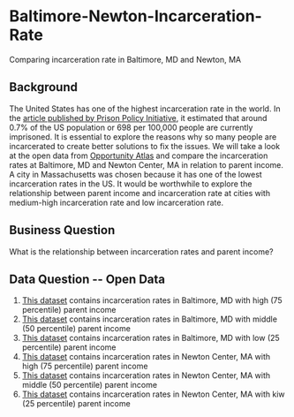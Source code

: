 # Baltimore-Newton-Incarceration-Rate
Comparing incarceration rate in Baltimore, MD and Newton, MA
## Background
The United States has one of the highest incarceration rate in the world. In the [article published by Prison Policy Initiative](https://www.prisonpolicy.org/blog/2020/01/16/percent-incarcerated/#:~:text=Nearly%20one%20out%20of%20every,in%20a%20prison%20or%20jail.&text=We're%20often%20asked%20what,state%20prison%20or%20local%20jail.), it estimated that around 0.7% of the US population or 698 per 100,000 people are currently imprisoned. It is essential to explore the reasons why so many people are incarcerated to create better solutions to fix the issues. We will take a look at the open data from [Opportunity Atlas](https://www.opportunityatlas.org/) and compare the incarceration rates at Baltimore, MD and Newton Center, MA in relation to parent income. A city in Massachusetts was chosen because it has one of the lowest incarceration rates in the US. It would be worthwhile to explore the relationship between parent income and incarceration rate at cities with medium-high incarceration rate and low incarceration rate.
## Business Question
What is the relationship between incarceration rates and parent income?
## Data Question -- Open Data
1. [This dataset](https://github.com/ireneliu0106/Baltimore-Newton-Incarceration-Rate/blob/main/shown_tract_jail_rP_gP_p75.csv) contains incarceration rates in Baltimore, MD with high (75 percentile) parent income
2. [This dataset](https://github.com/ireneliu0106/Baltimore-Newton-Incarceration-Rate/blob/main/shown_tract_jail_rP_gP_p50.csv) contains incarceration rates in Baltimore, MD with middle (50 percentile) parent income
3. [This dataset](https://github.com/ireneliu0106/Baltimore-Newton-Incarceration-Rate/blob/main/shown_tract_jail_rP_gP_p25.csv) contains incarceration rates in Baltimore, MD with low (25 percentile) parent income
4. [This dataset](https://github.com/ireneliu0106/Baltimore-Newton-Incarceration-Rate/blob/main/shown_tract_jail_rP_gP_p75%20(1).csv
) contains incarceration rates in Newton Center, MA with high (75 percentile) parent income
5. [This dataset](https://github.com/ireneliu0106/Baltimore-Newton-Incarceration-Rate/blob/main/shown_tract_jail_rP_gP_p50%20(1).csv) contains incarceration rates in Newton Center, MA with middle (50 percentile) parent income
6. [This dataset](https://github.com/ireneliu0106/Baltimore-Newton-Incarceration-Rate/blob/main/shown_tract_jail_rP_gP_p25%20(1).csv ) contains incarceration rates in Newton Center, MA with kiw (25 percentile) parent income
